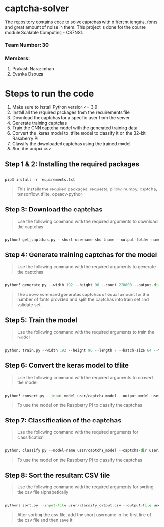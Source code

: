 # captcha-solver

The repository contains code to solve captchas with different lengths, fonts and great amount of noise in them.
This project is done for the course module Scalable Computing - CS7NS1.

### Team Number: 30

### Members:
1. Prakash Narasimhan
2. Evanka Dsouza

# Steps to run the code

1. Make sure to install Python version <= 3.9
2. Install all the required packages from the requirements file
3. Download the captchas for a specific user from the server
4. Generate training captchas
5. Train the CNN captcha model with the generated training data
6. Convert the .keras model to .tflite model to classify it on the 32-bit Raspberry PI
7. Classify the downloaded captchas using the trained model
8. Sort the output csv

## Step 1 & 2: Installing the required packages

```python

pip3 install -r requirements.txt

```
> This installs the required packages: requests, pillow, numpy, captcha, tensorflow, tflite, opencv-python

## Step 3: Download the captchas

> Use the following command with the required arguments to download the captchas

```python

python3 get_captchas.py --short-username shortname --output-folder-name user/downloaded_captchas --file-list-name user/filelist.txt

```


## Step 4: Generate training captchas for the model

> Use the following command with the required arguments to generate the captchas 

```python

python3 generate.py --width 192 --height 96 --count 220000 --output-dir user/training --symbols symbols.txt --fonts user/fonts.txt

```

> The above command generates captchas of equal amount for the number of fonts provided and split the captchas into train set and validate set.

## Step 5: Train the model

> Use the following command with the required arguments to train the model

```python

python3 train.py --width 192 --height 96 --length 7 --batch-size 64 --train-dataset user/training/train --validate-dataset user/training/validate --output-model-name user/captcha_model --epochs 12 --symbols symbols.txt

```

## Step 6: Convert the keras model to tflite

> Use the following command with the required arguments to convert the model

```python

python3 convert.py --input-model user/captcha_model --output-model user/captcha_model 

```

> To use the model on the Raspberry PI to classify the captchas

## Step 7: Classification of the captchas

> Use the following command with the required arguments for classification

```python

python3 classify.py --model-name user/captcha_model --captcha-dir user/captchas --output user/classify_output.csv --symbols symbols.txt --model-type tflite

```

> To use the model on the Raspberry PI to classify the captchas

## Step 8: Sort the resultant CSV file

> Use the following command with the required arguments for sorting the csv file alphabetically


```python

python3 sort.py --input-file user/classify_output.csv --output-file user/sorted_classify_output.csv

```

> After sorting the csv file, add the short username in the first line of the csv file and then save it
